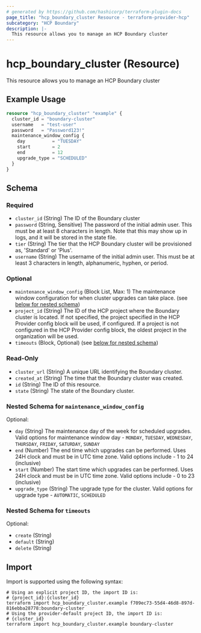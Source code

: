 ```yaml
---
# generated by https://github.com/hashicorp/terraform-plugin-docs
page_title: "hcp_boundary_cluster Resource - terraform-provider-hcp"
subcategory: "HCP Boundary"
description: |-
  This resource allows you to manage an HCP Boundary cluster
---
```


# hcp_boundary_cluster (Resource)

This resource allows you to manage an HCP Boundary cluster

## Example Usage

```terraform
resource "hcp_boundary_cluster" "example" {
  cluster_id = "boundary-cluster"
  username   = "test-user"
  password   = "Password123!"
  maintenance_window_config {
    day          = "TUESDAY"
    start        = 2
    end          = 12
    upgrade_type = "SCHEDULED"
  }
}
```

<!-- schema generated by tfplugindocs -->
## Schema

### Required

- `cluster_id` (String) The ID of the Boundary cluster
- `password` (String, Sensitive) The password of the initial admin user. This must be at least 8 characters in length. Note that this may show up in logs, and it will be stored in the state file.
- `tier` (String) The tier that the HCP Boundary cluster will be provisioned as, 'Standard' or 'Plus'.
- `username` (String) The username of the initial admin user. This must be at least 3 characters in length, alphanumeric, hyphen, or period.

### Optional

- `maintenance_window_config` (Block List, Max: 1) The maintenance window configuration for when cluster upgrades can take place. (see [below for nested schema](#nestedblock--maintenance_window_config))
- `project_id` (String) The ID of the HCP project where the Boundary cluster is located.
If not specified, the project specified in the HCP Provider config block will be used, if configured.
If a project is not configured in the HCP Provider config block, the oldest project in the organization will be used.
- `timeouts` (Block, Optional) (see [below for nested schema](#nestedblock--timeouts))

### Read-Only

- `cluster_url` (String) A unique URL identifying the Boundary cluster.
- `created_at` (String) The time that the Boundary cluster was created.
- `id` (String) The ID of this resource.
- `state` (String) The state of the Boundary cluster.

<a id="nestedblock--maintenance_window_config"></a>
### Nested Schema for `maintenance_window_config`

Optional:

- `day` (String) The maintenance day of the week for scheduled upgrades. Valid options for maintenance window day - `MONDAY`, `TUESDAY`, `WEDNESDAY`, `THURSDAY`, `FRIDAY`, `SATURDAY`, `SUNDAY`
- `end` (Number) The end time which upgrades can be performed. Uses 24H clock and must be in UTC time zone. Valid options include - 1 to 24 (inclusive)
- `start` (Number) The start time which upgrades can be performed. Uses 24H clock and must be in UTC time zone. Valid options include - 0 to 23 (inclusive)
- `upgrade_type` (String) The upgrade type for the cluster. Valid options for upgrade type - `AUTOMATIC`, `SCHEDULED`


<a id="nestedblock--timeouts"></a>
### Nested Schema for `timeouts`

Optional:

- `create` (String)
- `default` (String)
- `delete` (String)

## Import

Import is supported using the following syntax:

```shell
# Using an explicit project ID, the import ID is:
# {project_id}:{cluster_id}
terraform import hcp_boundary_cluster.example f709ec73-55d4-46d8-897d-816ebba28778:boundary-cluster
# Using the provider-default project ID, the import ID is:
# {cluster_id}
terraform import hcp_boundary_cluster.example boundary-cluster
```
